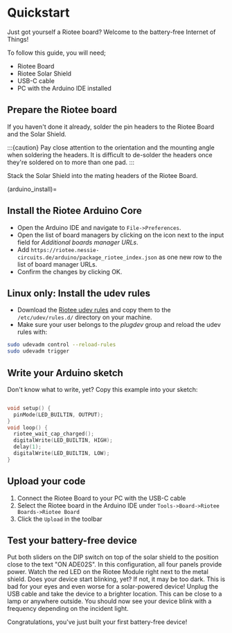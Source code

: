 # Quickstart

Just got yourself a Riotee board? Welcome to the battery-free Internet of Things!

To follow this guide, you will need;

 - Riotee Board
 - Riotee Solar Shield
 - USB-C cable
 - PC with the Arduino IDE installed

## Prepare the Riotee board

If you haven't done it already, solder the pin headers to the Riotee Board and the Solar Shield.

:::{caution}
  Pay close attention to the orientation and the mounting angle when soldering the headers. It is difficult to de-solder the headers once they're soldered on to more than one pad.
:::

Stack the Solar Shield into the mating headers of the Riotee Board.

(arduino_install)=
## Install the Riotee Arduino Core

 - Open the Arduino IDE and navigate to `File->Preferences`.
 - Open the list of board managers by clicking on the icon next to the input field for *Additional boards manager URLs*.
 - Add `https://riotee.nessie-circuits.de/arduino/package_riotee_index.json` as one new row to the list of board manager URLs.
 - Confirm the changes by clicking OK.

## Linux only: Install the udev rules

 - Download the [Riotee udev rules](https://github.com/NessieCircuits/Riotee_ProbeSoftware/blob/main/52-riotee.rules) and copy them to the `/etc/udev/rules.d/` directory on your machine.
 - Make sure your user belongs to the *plugdev* group and reload the udev rules with:

```bash
sudo udevadm control --reload-rules
sudo udevadm trigger
```

## Write your Arduino sketch

Don't know what to write, yet? Copy this example into your sketch:

```C

void setup() {
  pinMode(LED_BUILTIN, OUTPUT);
}
void loop() {
  riotee_wait_cap_charged();
  digitalWrite(LED_BUILTIN, HIGH);
  delay(1);
  digitalWrite(LED_BUILTIN, LOW);
}

```

## Upload your code

1. Connect the Riotee Board to your PC with the USB-C cable
2. Select the Riotee board in the Arduino IDE under `Tools->Board->Riotee Boards->Riotee Board`
3. Click the `Upload` in the toolbar

## Test your battery-free device

Put both sliders on the DIP switch on top of the solar shield to the position close to the text "ON ADE02S". In this configuration, all four panels provide power. Watch the red LED on the Riotee Module right next to the metal shield. Does your device start blinking, yet? If not, it may be too dark. This is bad for your eyes and even worse for a solar-powered device! Unplug the USB cable and take the device to a brighter location. This can be close to a lamp or anywhere outside. You should now see your device blink with a frequency depending on the incident light.

Congratulations, you've just built your first battery-free device!
